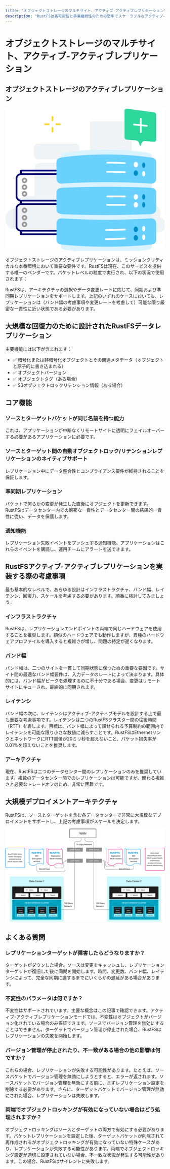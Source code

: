 ```yaml
---
title: "オブジェクトストレージのマルチサイト、アクティブ-アクティブレプリケーション"
description: "RustFSは高可用性と事業継続性のための堅牢でスケーラブルなアクティブ-アクティブレプリケーションを提供"
---
```


# オブジェクトストレージのマルチサイト、アクティブ-アクティブレプリケーション

## オブジェクトストレージのアクティブレプリケーション

![オブジェクトストレージレプリケーション](images/s6-1.png)

オブジェクトストレージのアクティブレプリケーションは、ミッションクリティカルな本番環境において重要な要件です。RustFSは現在、このサービスを提供する唯一のベンダーです。バケットレベルの粒度で実行され、以下の状況で使用されます：

RustFSは、アーキテクチャの選択やデータ変更レートに応じて、同期および準同期レプリケーションをサポートします。上記のいずれのケースにおいても、レプリケーションは（バンド幅の考慮事項や変更レートを考慮して）可能な限り厳密な一責性に近い状態である必要があります。

## 大規模な回復力のために設計されたRustFSデータレプリケーション

主要機能には以下が含まれます：

- ✅ 暗号化または非暗号化オブジェクトとその関連メタデータ（オブジェクトと原子的に書き込まれる）
- ✅ オブジェクトバージョン
- ✅ オブジェクトタグ（ある場合）
- ✅ S3オブジェクトロックリテンション情報（ある場合）

## コア機能

### ソースとターゲットバケットが同じ名前を持つ能力

これは、アプリケーションが中断なくリモートサイトに透明にフェイルオーバーする必要があるアプリケーションに必要です。

### ソースとターゲット間の自動オブジェクトロック/リテンションレプリケーションのネイティブサポート

レプリケーション中にデータ整合性とコンプライアンス要件が維持されることを保証します。

### 準同期レプリケーション

バケットで何らかの変更が発生した直後にオブジェクトを更新できます。RustFSはデータセンター内での厳密な一責性とデータセンター間の結果的一責性に従い、データを保護します。

### 通知機能

レプリケーション失敗イベントをプッシュする通知機能。アプリケーションはこれらのイベントを購読し、運用チームにアラートを送できます。

## RustFSアクティブ-アクティブレプリケーションを実装する際の考慮事項

最も基本的なレベルで、あらゆる設計はインフラストラクチャ、バンド幅、レイテンシ、回復力、スケールを考慮する必要があります。順番に検討してみましょう：

### インフラストラクチャ

RustFSは、レプリケーションエンドポイントの両端で同じハードウェアを使用することを推奨します。類似のハードウェアでも動作しますが、異種のハードウェアプロファイルを導入すると複雑さが増し、問題の特定が遅くなります。

### バンド幅

バンド幅は、二つのサイトを一貫して同期状態に保つための重要な要因です。サイト間の最適なバンド幅要件は、入力データのレートによって決まります。具体的には、バンド幅がピークを処理するのに不十分である場合、変更はリモートサイトにキューされ、最終的に同期されます。

### レイテンシ

バンド幅の次に、レイテンシはアクティブ-アクティブモデルを設計する上で最も重要な考慮事項です。レイテンシは二つのRustFSクラスター間の往復時間（RTT）を表します。目標は、バンド幅によって課せられる予算制約の範囲内でレイテンシを可能な限り小さな数値に減らすことです。RustFSはEthernetリンクとネットワークにRTT闾値が20ミリ秒を超えないこと、パケット损失率が0.01%を超えないことを推奨します。

### アーキテクチャ

現在、RustFSは二つのデータセンター間のレプリケーションのみを推奨しています。複数のデータセンター間でのレプリケーションは可能ですが、関わる複雑さと必要なトレードオフのため、非常に困難です。

## 大規模デプロイメントアーキテクチャ

RustFSは、ソースとターゲットを含む各データセンターで非常に大規模なデプロイメントをサポートし、上記の考慮事項がスケールを決定します。

![大規模デプロイメントアーキテクチャ](images/s6-2.png)

## よくある質問

### レプリケーションターゲットが障害したらどうなりますか？

ターゲットがダウンした場合、ソースは変更をキャッシュし、レプリケーションターゲットが復旧した後に同期を開始します。時間、変更数、バンド幅、レイテンシによって、完全な同期に達するまでにいくらかの遅延がある場合があります。

### 不変性のパラメータは何ですか？

不変性はサポートされています。主要な概念はこの記事で確認できます。アクティブ-アクティブレプリケーションモードでは、不変性はオブジェクトがバージョン化されている場合のみ保証できます。ソースでバージョン管理を無効にすることはできません。ターゲットでバージョン管理が停止された場合、RustFSはレプリケーションの失敗を開始します。

### バージョン管理が停止されたり、不一致がある場合の他の影響は何ですか？

これらの場合、レプリケーションが失敗する可能性があります。たとえば、ソースバケットでバージョン管理を無効にしようとすると、エラーが返されます。ソースバケットでバージョン管理を無効にする前に、まずレプリケーション設定を削除する必要があります。さらに、ターゲットバケットでバージョン管理が無効にされた場合、レプリケーションは失敗します。

### 両端でオブジェクトロッキングが有効になっていない場合はどう処理されますか？

オブジェクトロッキングはソースとターゲットの両方で有効にする必要があります。バケットレプリケーションを設定した後、ターゲットバケットが削除されて再作成されるがオブジェクトロッキングが有効になっていない特殊ケースがあり、レプリケーションが失敗する可能性があります。両端でオブジェクトロッキング設定が適切に設定されていない場合、不一致な状況が発生する可能性があります。この場合、RustFSはサイレントに失敗します。

